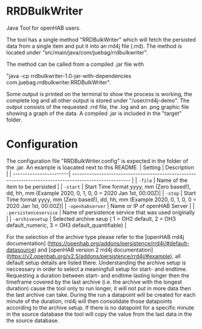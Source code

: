 # RRDBulkWriter


Java Tool for openHAB users.

The tool has a single method "RRDBulkWriter" which will fetch the persisted data from a single item and put it into an rrd4j file (.rrd).
The method is located under "src/main/java/com/juebag/rrdbulkwriter".

The method can be called from a compiled .jar file with

"java -cp rrdbulkwriter-1.0-jar-with-dependencies com.juebag.rrdbulkwriter.RRDBulkWriter".

Some output is printed on the terminal to show the process is working, the complete log and all other output is stored under "/user/rrd4j-demo".
The output consists of the requested <itemname>.rrd file, the <itemname>.log and an <itemname>.png graphic file showing a graph of the data.
A compiled .jar is included in the "target" folder.
  
# Configuration
The configuration file "RRDBulkWriter.config" is expected in the folder of the .jar. An example is loacated next to this README.
| Setting                | Description                                                                                            |
| -----------------------| ------------------------------------------------------------------------------------------------------ |
| `-file`                | Name of the item to be persisted                                                                       |
| `-start`               | Start Time format yyyy, mm (Zero based!), dd, hh, mm  (Example 2020, 0, 1, 0, 0 = 2020 Jan 1st, 00:00Z)|
| `-stop`                | Start Time format yyyy, mm (Zero based!), dd, hh, mm  (Example 2020, 0, 1, 0, 0 = 2020 Jan 1st, 00:00Z)|
| `-openhabserver`       | Name or IP of openHAB Server                                                                           |
| `-persistenceservice`  | Name of persistence service that was used originally                                                   |
| `-archivesetup`        | Selected archive seup ( 1 = OH2 default, 2 = OH3 default_numeric, 3 = OH3 default_quantifiable)        |


For the selection of the archive type please refer to the [openHAB rrd4j documentation] (https://openhab.org/addons/persistence/rrd4j/#default-datasource) and [openHAB version 2 rrd4j documentation] (https://v2.openhab.org/v2.5/addons/persistence/rrd4j/#example), all default setup details are listed there.
Understanding the archive setup is neccessary in order to select a meaningfull setup for start- and endtime. 
Requesting a duration between start- and endtime lasting longer then the timeframe covered by the last archive (i.e. the archive with the longest duration) cause the tool only to run longer, it will not put in more data then the last archive can take.
During the run a datapoint will be created for each minute of the duration, rrd4j will then consolidate those datapoints according to the archive setup. 
If there is no datapoint for a specific minute in the source database the tool will copy the value from the last data in the the source database.


